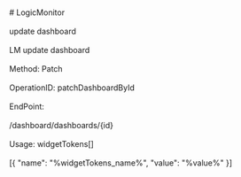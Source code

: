 <br>#     LogicMonitor</br>
<br>update dashboard</br>
<br>LM update dashboard</br>
<br>Method: Patch</br>
<br>OperationID: patchDashboardById</br>
<br>EndPoint:</br>
<br>/dashboard/dashboards/{id}</br>
<br>Usage: widgetTokens[]</br>
<br>[{
  "name": "%widgetTokens_name%",
  "value": "%value%"
}]</br>
